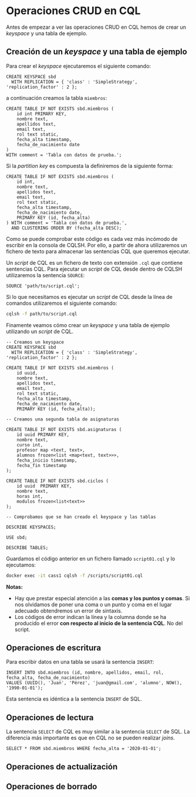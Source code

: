 # Operaciones CRUD en CQL

Antes de empezar a ver las operaciones CRUD en CQL hemos de crear un *keyspace* y una tabla de ejemplo.

## Creación de un *keyspace* y una tabla de ejemplo

Para crear el *keyspace* ejecutaremos el siguiente comando:

```cql
CREATE KEYSPACE sbd
  WITH REPLICATION = { 'class' : 'SimpleStrategy', 'replication_factor' : 2 };
```

a continuación creamos la tabla `miembros`:

```cql
CREATE TABLE IF NOT EXISTS sbd.miembros (
    id int PRIMARY KEY,
    nombre text,
    apellidos text,
    email text,
    rol text static,
    fecha_alta timestamp,
    fecha_de_nacimiento date
)
WITH comment = 'Tabla con datos de prueba.';
```

Si la *partition key* es compuesta la definiremos de la siguiente forma:

```cql
CREATE TABLE IF NOT EXISTS sbd.miembros (
    id int,
    nombre text,
    apellidos text,
    email text,
    rol text static,
    fecha_alta timestamp,
    fecha_de_nacimiento date,
    PRIMARY KEY (id, fecha_alta)
) WITH comment = 'Tabla con datos de prueba.',
  AND CLUSTERING ORDER BY (fecha_alta DESC);
```

Como se puede comprobar este código es cada vez más incómodo de escribir en la consola de CQLSH. Por ello, a partir de ahora utilizaremos un fichero de texto para almacenar las sentencias CQL que queremos ejecutar.

Un *script* de CQL es un fichero de texto con extensión `.cql` que contiene sentencias CQL. Para ejecutar un *script* de CQL desde dentro de CQLSH utilizaremos la sentencia `SOURCE`:

```cql
SOURCE 'path/to/script.cql';
```

Si lo que necesitamos es ejecutar un *script* de CQL desde la línea de comandos utilizaremos el siguiente comando:

```bash
cqlsh -f path/to/script.cql
```

Finamente veamos cómo crear un *keyspace* y una tabla de ejemplo utilizando un *script* de CQL.

```cql
-- Creamos un keyspace
CREATE KEYSPACE sbd
  WITH REPLICATION = { 'class' : 'SimpleStrategy', 'replication_factor' : 2 };

CREATE TABLE IF NOT EXISTS sbd.miembros (
    id uuid,
    nombre text,
    apellidos text,
    email text,
    rol text static,
    fecha_alta timestamp,
    fecha_de_nacimiento date,
    PRIMARY KEY (id, fecha_alta));

-- Creamos una segunda tabla de asignaturas

CREATE TABLE IF NOT EXISTS sbd.asignaturas (
    id uuid PRIMARY KEY,
    nombre text,
    curso int,
    profesor map <text, text>,
    alumnos frozen<list <map<text, text>>>,
    fecha_inicio timestamp,
    fecha_fin timestamp
);

CREATE TABLE IF NOT EXISTS sbd.ciclos (
    id uuid  PRIMARY KEY,
    nombre text,
    horas int,
    modulos frozen<list<text>>
);

-- Comprobamos que se han creado el keyspace y las tablas

DESCRIBE KEYSPACES;

USE sbd;

DESCRIBE TABLES;
```

Guardamos el código anterior en un fichero llamado `script01.cql` y lo ejecutamos:

```bash
docker exec -it cass1 cqlsh -f /scripts/script01.cql
```

**Notas:**

* Hay que prestar especial atención a las **comas y los puntos y comas**. Si nos olvidamos de poner una coma o un punto y coma en el lugar adecuado obtendremos un error de sintaxis.
* Los códigos de error indican la línea y la columna donde se ha producido el error **con respecto al inicio de la sentencia CQL**. No del script.

## Operaciones de escritura

Para escribir datos en una tabla se usará la sentencia `INSERT`:

```cql
INSERT INTO sbd.miembros (id, nombre, apellidos, email, rol, fecha_alta, fecha_de_nacimiento)
VALUES (UUID(), 'Juan', 'Pérez', 'juan@gmail.com', 'alumno', NOW(), '1990-01-01');
```

Esta sentencia es idéntica a la sentencia `INSERT` de SQL.

## Operaciones de lectura

La sentencia `SELECT` de CQL es muy similar a la sentencia `SELECT` de SQL. La diferencia más importante es que en CQL no se pueden realizar *joins*.

```cql
SELECT * FROM sbd.miembros WHERE fecha_alta = '2020-01-01';
```

## Operaciones de actualización

## Operaciones de borrado
